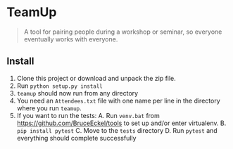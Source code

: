 
# TeamUp

> A tool for pairing people during a workshop or seminar, so everyone eventually works with everyone.

## Install

1. Clone this project or download and unpack the zip file.
2. Run `python setup.py install`
3. `teamup` should now run from any directory
4. You need an `Attendees.txt` file with one name per line in the directory where you run `teamup`.
5. If you want to run the tests:
   A. Run `venv.bat` from https://github.com/BruceEckel/tools to set up and/or enter virtualenv.
   B. `pip install pytest`
   C. Move to the `tests` directory
   D. Run `pytest` and everything should complete successfully
